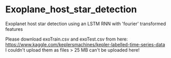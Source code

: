 # Exoplane_host_star_detection
Exoplanet host star detection using an LSTM RNN with 'fourier' transformed features

Please download exoTrain.csv and exoTest.csv from here: https://www.kaggle.com/keplersmachines/kepler-labelled-time-series-data
I couldn't upload them as files > 25 MB can't be uploaded here!
